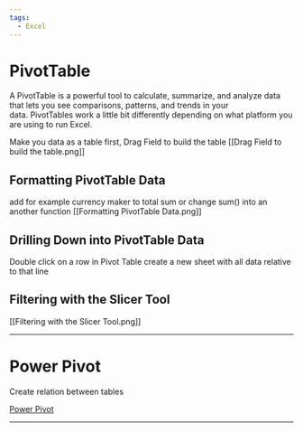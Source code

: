 ```yaml
---
tags:
  - Excel
---
```


# PivotTable

A PivotTable is a powerful tool to calculate, summarize, and analyze data that lets you see comparisons, patterns, and trends in your data. PivotTables work a little bit differently depending on what platform you are using to run Excel.

Make you data as a table first, Drag Field to build the table
[[Drag Field to build the table.png]]

## Formatting PivotTable Data

add for example currency maker to total sum or change sum() into an another function
[[Formatting PivotTable Data.png]]

## Drilling Down into PivotTable Data

Double click on a row in Pivot Table create a new sheet with all data relative to that line

## Filtering with the Slicer Tool

[[Filtering with the Slicer Tool.png]]

---

# Power Pivot

Create relation between tables

[Power Pivot](https://support.microsoft.com/it-it/office/power-pivot-panoramica-e-apprendimento-f9001958-7901-4caa-ad80-028a6d2432ed)

---
